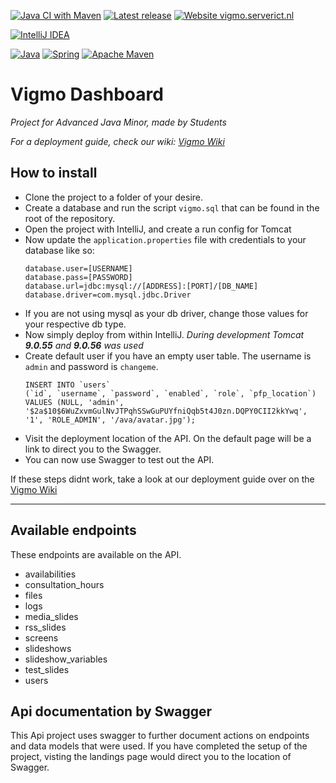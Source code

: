 [![Java CI with Maven](https://github.com/NHL-S-Vigmo/Api/actions/workflows/maven.yml/badge.svg)](https://github.com/NHL-S-Vigmo/Api/actions/workflows/maven.yml)
[![Latest release](https://badgen.net/github/release/NHL-S-Vigmo/Api)](https://github.com/NHL-S-Vigmo/Api/releases)
[![Website vigmo.serverict.nl](https://img.shields.io/website-up-down-green-red/https/vigmo.serverict.nl.svg)](https://vigmo.serverict.nl/)  

[![IntelliJ IDEA](https://img.shields.io/badge/IntelliJIDEA-000000.svg?style=for-the-badge&logo=intellij-idea&logoColor=white)](#)

[![Java](https://img.shields.io/badge/java-%23ED8B00.svg?style=for-the-badge&logo=java&logoColor=white)](#)
[![Spring](https://img.shields.io/badge/spring-%236DB33F.svg?style=for-the-badge&logo=spring&logoColor=white)](#)
[![Apache Maven](https://img.shields.io/badge/Apache%20Maven-C71A36?style=for-the-badge&logo=Apache%20Maven&logoColor=white)](#)

# Vigmo Dashboard
*Project for Advanced Java Minor, made by Students*  

_For a deployment guide, check our wiki: [Vigmo Wiki](https://github.com/NHL-S-Vigmo/docs/wiki)_

## How to install
* Clone the project to a folder of your desire.
* Create a database and run the script `vigmo.sql`  that can be found in the root of the repository.
* Open the project with IntelliJ, and create a run config for Tomcat
* Now update the `application.properties` file with credentials to your database like so: 
    ```properties
    database.user=[USERNAME]
    database.pass=[PASSWORD]
    database.url=jdbc:mysql://[ADDRESS]:[PORT]/[DB_NAME]
    database.driver=com.mysql.jdbc.Driver
    ```
* If you are not using mysql as your db driver, change those values for your respective db type.
* Now simply deploy from within IntelliJ. *During development Tomcat **9.0.55** and **9.0.56** was used*
* Create default user if you have an empty user table. The username is `admin` and password is `changeme`.
    ```mysql
    INSERT INTO `users` 
    (`id`, `username`, `password`, `enabled`, `role`, `pfp_location`) 
    VALUES (NULL, 'admin', '$2a$10$6WuZxvmGulNvJTPqhSSwGuPUYfniQqb5t4J0zn.DQPY0CII2kkYwq',
    '1', 'ROLE_ADMIN', '/ava/avatar.jpg');
    ```
* Visit the deployment location of the API. On the default page will be a link to direct you to the Swagger.
* You can now use Swagger to test out the API.


If these steps didnt work, take a look at our deployment guide over on the [Vigmo Wiki](https://github.com/NHL-S-Vigmo/docs/wiki)

---

## Available endpoints
These endpoints are available on the API.

* availabilities
* consultation_hours
* files
* logs
* media_slides
* rss_slides
* screens
* slideshows
* slideshow_variables
* test_slides
* users

## Api documentation by Swagger
This Api project uses swagger to further document actions on endpoints and data models that were used.
If you have completed the setup of the project, visting the landings page would direct you to the location of Swagger.

